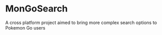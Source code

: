# MonGoSearch
A cross platform project aimed to bring more complex search options to Pokemon Go users
